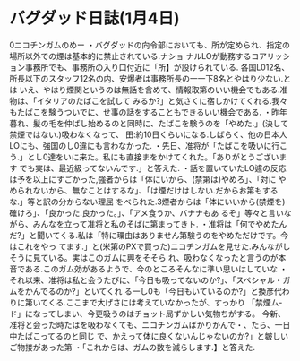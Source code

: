 # バグダッド日誌(1月4日)

0ニコチンガムのめー
・バグダッドの向令部においても、所が定められ、指定の場所以外での煙は基本的に禁止されている.ナショ
ナルLOが動務するコアリッション事務所でも、事務所の入り口付近に「所】が設けられている.
各国L012名、所長以下のスタッフ12名の内、安爆者は事務所長の一一下8名とやはり少ない.とは
いえ、やはり煙関というのは無話を含めて、情報取第のいい機会でもある.准物は、「イタリアのたばこを試して
みるか?」と気さくに宿しかけてくれる.我々もたばこを験うついでに、せ事の話をすることもできるいい機会である.
・昨年暮れ、髪の毛を仲ばし始めるのと同時に、たばこを験うのを「やめた.」(決して禁煙ではない.)吸わなくなって、
田:約10日くらいになる.しばらく、他の日本人LOにも、強国のし0違にも言わなかった.
・先日、准将が「たばこを吸いに行こう.」とし0達をいに来た。私にも直接まをかけてくれた。「ありがとうございます
でも実は、最近級ってないんです.」と答えた.
・話を置いていたLO遽の反応は予を以上にすごかった,強者からは「体にいから、(禁第は)やめろ」、「対に
やめられないから、無なことはするな」、「は煙だけはしない.だからお第もするな.」等と訳の分からない理屈
をべられた.3煙者からは「体にいいから(禁煙を)確けろ」、「良かった.良かった。」、「アメ食うか、バナナもあ
るぞ」等々と言いながら、みんなを立って准将と私のそばに第まってきト.
・准将は「何でやめたんだ?」と聞いてくる.私は「特に環由はありません第験うのをやめただけです。今はこれをやっ
てます.」と(米第のPXで買った)ニコチンガムを見せた.みんながしそうに見ている。実はこのガムに興をそそら
れ、吸わなくなったと言うのが本音である.このガム効があるようで、今のところそんなに準い思いはしていな
・それ以来、准将は私と会うたびに、「今日も吸ってないのか?」、「スペシャル・ガムをかんでるのか?」といてくれ
る一し0も「今日もいているのか?」と換彦代わりに第いてくる.ここまで大げさには考えていなかったが、すっかり
「禁煙ム-ド」になってしまい、今更吸うのはチョット局ずかしい気物ちがする。
今新、准将と会った時たはを吸わなくても、ニコチンガムばかりかんで・、たら、一日中たばこってるのと同じ
で、かえって体に良くないんじゃないのか?」と皴しいご物接があった第
・「これからは、ガムの数を減らします.】と答えた.
